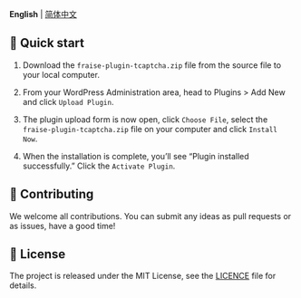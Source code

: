 **English** | [简体中文](README.zh-CN.md)

## 🚀 Quick start

1. Download the `fraise-plugin-tcaptcha.zip` file from the source file to your local computer.

2. From your WordPress Administration area, head to Plugins > Add New and click `Upload Plugin`.

3. The plugin upload form is now open, click `Choose File`, select the `fraise-plugin-tcaptcha.zip` file on your computer and click `Install Now`.

4. When the installation is complete, you’ll see “Plugin installed successfully.” Click the `Activate Plugin`.

## 🤝 Contributing

We welcome all contributions. You can submit any ideas as pull requests or as issues, have a good time!

## 📃 License

The project is released under the MIT License, see the [LICENCE](https://github.com/seatonjiang/fraise-plugin-tcaptcha/blob/main/LICENSE) file for details.
